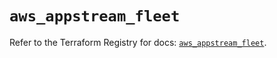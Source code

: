 # `aws_appstream_fleet`

Refer to the Terraform Registry for docs: [`aws_appstream_fleet`](https://registry.terraform.io/providers/hashicorp/aws/5.93.0/docs/resources/appstream_fleet).

